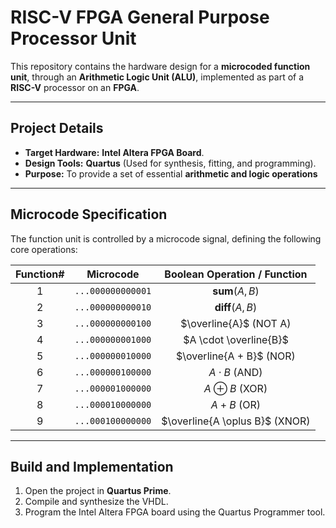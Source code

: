 # RISC-V FPGA General Purpose Processor Unit

This repository contains the hardware design for a **microcoded function unit**, through an **Arithmetic Logic Unit (ALU)**, implemented as part of a **RISC-V** processor on an **FPGA**.

---

## Project Details

* **Target Hardware:** **Intel Altera FPGA Board**.
* **Design Tools:** **Quartus** (Used for synthesis, fitting, and programming).
* **Purpose:** To provide a set of essential **arithmetic and logic operations** 

---

## Microcode Specification

The function unit is controlled by a microcode signal, defining the following core operations:

|Function#| Microcode         | Boolean Operation / Function |
| :---:   | :---: | :---:     |
| 1       | `...000000000001` | **sum**($A, B$) |
| 2       | `...000000000010` | **diff**($A, B$) |
| 3       | `...000000000100` | $\overline{A}$ (NOT A) |
| 4       | `...000000001000` | $A \cdot \overline{B}$ |
| 5       | `...000000010000` | $\overline{A + B}$ (NOR) |
| 6       | `...000000100000` | $A \cdot B$ (AND) |
| 7       | `...000001000000` | $A \oplus B$ (XOR) |
| 8       | `...000010000000` | $A + B$ (OR) |
| 9       | `...000100000000` | $\overline{A \oplus B}$ (XNOR) |

---

## Build and Implementation

1.  Open the project in **Quartus Prime**.
2.  Compile and synthesize the VHDL. 
3.  Program the Intel Altera FPGA board using the Quartus Programmer tool.
